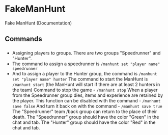 # FakeManHunt
Fake ManHunt (Documentation) 

## Commands
###
- Assigning players to groups. There are two groups "Speedrunner" and "Hunter".
- The command to assign a speedrunner is ``` /manhunt set "player name" speedrunner ```
- And to assign a player to the Hunter group, the command is ``` /manhunt set "player name" hunter ```
The command to start the ManHunt is ``` /manhunt start ``` (the ManHunt will start if there are at least 2 hunters in the team)
Command to stop the game - ``` /manhunt stop ```
When a player from the Speedrunner group dies, items and experience are retained by the player. This function can be disabled with the command - ```/manhunt save false```
And turn it back on with the command - ```/manhunt save true```
The "Speedrunner" team /back group can return to the place of their death.
The "Speedrunner" group should have the color "Green" in the chat and tab.
The "Hunter" group should have the color "Red" in the chat and tab.
